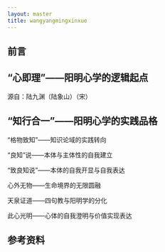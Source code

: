 ```yaml
---
layout: master
title: wangyangmingxinxue
---
```


## 前言

## “心即理”——阳明心学的逻辑起点

源自：陆九渊（陆象山）（宋）


## “知行合一”——阳明心学的实践品格

“格物致知”——知识论域的实践转向

“良知”说——本体与主体性的自我建立

“致良知说”——本体的自我开显与自我表达

心外无物——生命境界的无限圆融

天泉证道——四句教与阳明学的分化

此心光明——心体的自我澄明与价值实现表达

## 参考资料

